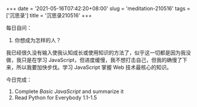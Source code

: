 +++
date = '2021-05-16T07:42:20+08:00'
slug = 'meditation-210516'
tags = ['沉思录']
title = '沉思录210516'
+++

每日自问：

1. 你想成为怎样的人？

我已经很久没有输入使我认知成长或使用知识的方法了，似乎这一切都是因为我没做，我只是在学习 JavaScript，但进度缓慢，我不想打击自己，但我的确慢了下来，所以我要加快步伐。学习 JavaScript 掌握 Web 技术最核心的知识。

今日完成：

1. Complete _Basic JavaScript_ and summarize it
2. Read Python for Everybody 1.1-1.5
